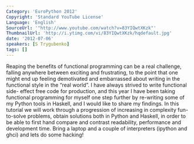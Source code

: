 ```yaml
---
Category: 'EuroPython 2012'
Copyright: 'Standard YouTube License'
Language: 'English'
SourceUrl: '"http://www.youtube.com/watch?v=83YIQwtXKzk"'
ThumbnailUrl: 'http://i.ytimg.com/vi/83YIQwtXKzk/hqdefault.jpg'
date: '2012-07-06'
speakers: [S Trygubenko]
tags: []
---
```

Reaping the benefits of functional programming can be a real challenge,
falling anywhere between exciting and frustrating, to the point that one might
end up feeling demotivated and embarrassed about writing in the functional
style in the “real world”. I have always strived to write functional side-
effect free code for production, and this year I have been taking functional
programming for myself one step further by re-writing some of my Python tools
in Haskell, and I would like to share my findings. In this tutorial we will
work through a progression of increasing in complexity fun-to-solve problems,
obtain solutions both in Python and Haskell, in order to be able to first hand
compare and contrast readability, performance and development time. Bring a
laptop and a couple of interpreters (ipython and ghci) and lets do some
hacking!


